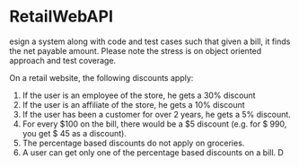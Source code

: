 # RetailWebAPI
esign a system along with code and test cases such that given a bill, it finds the net payable amount. Please note the stress is on object oriented approach and test coverage.

On a retail website, the following discounts apply: 

1.    If the user is an employee of the store, he gets a 30% discount 
2.    If the user is an affiliate of the store, he gets a 10% discount 
3.    If the user has been a customer for over 2 years, he gets a 5% discount. 
4.    For every $100 on the bill, there would be a $5 discount (e.g. for $ 990, you get $ 45 as a discount). 
5.    The percentage based discounts do not apply on groceries. 
6.    A user can get only one of the percentage based discounts on a bill.   D
